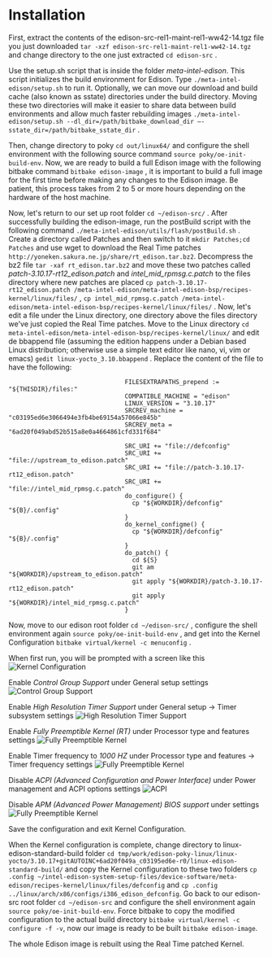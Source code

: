 # Installation

First, extract the contents of the edison-src-rel1-maint-rel1-ww42-14.tgz file you just downloaded ```tar -xzf edison-src-rel1-maint-rel1-ww42-14.tgz``` and change directory to the one just extracted ```cd edison-src``` .

Use the setup.sh script that is inside the folder *meta-intel-edison*. This script initializes the build environment for Edison. Type ```./meta-intel-edison/setup.sh``` to run it. Optionally, we can move our download and build cache (also known as sstate) directories under the build directory. Moving these two directories will make it easier to share data between build environments and allow much faster rebuilding images ```./meta-intel-edison/setup.sh --dl_dir=/path/bitbake_download_dir –-
sstate_dir=/path/bitbake_sstate_dir```  .


Then, change directory to poky ```cd out/linux64/``` and configure the shell environment with the following source command ```source poky/oe-init-build-env```. Now, we are ready to build a full Edison image with the following bitbake command  ```bitbake edison-image```   , it is important to build a full image for the first time before making any changes to the Edison image. Be patient, this process takes from 2 to 5 or more hours depending on the hardware of the host machine.


Now, let's return to our set up root folder ```cd ~/edison-src/```  . After successfully building the edison-image, run the postBuild script with the following command ```./meta-intel-edison/utils/flash/postBuild.sh``` . Create a directory called Patches and then switch to it ```mkdir Patches;cd Patches``` and use wget to download the Real Time patches ```http://yoneken.sakura.ne.jp/share/rt_edison.tar.bz2```. Decompress the bz2 file ```tar -xaf rt_edison.tar.bz2``` and move these two patches called *patch-3.10.17-rt12_edison.patch* and *intel_mid_rpmsg.c.patch* to the files directory where new patches are placed ```cp patch-3.10.17-rt12_edison.patch /meta-intel-edison/meta-intel-edison-bsp/recipes-kernel/linux/files/```  , ```cp intel_mid_rpmsg.c.patch /meta-intel-edison/meta-intel-edison-bsp/recipes-kernel/linux/files/```  . Now, let's edit a file under the Linux directory, one directory above the files directory we've just copied the Real Time patches. Move to the Linux directory ```cd meta-intel-edison/meta-intel-edison-bsp/recipes-kernel/linux/``` and edit de bbappend file (assuming the edition happens under a Debian based Linux distribution; otherwise use a simple text editor like nano, vi, vim or emacs) ```gedit linux-yocto_3.10.bbappend``` . Replace the content of the file to have the following:

                                    FILESEXTRAPATHS_prepend := "${THISDIR}/files:"  
                                    COMPATIBLE_MACHINE = "edison"  
                                    LINUX_VERSION = "3.10.17"  
                                    SRCREV_machine = "c03195ed6e3066494e3fb4be69154a57066e845b"  
                                    SRCREV_meta = "6ad20f049abd52b515a8e0a4664861cfd331f684"  
                                      
                                    SRC_URI += "file://defconfig"  
                                    SRC_URI += "file://upstream_to_edison.patch"  
                                    SRC_URI += "file://patch-3.10.17-rt12_edison.patch"  
                                    SRC_URI += "file://intel_mid_rpmsg.c.patch"  
                                    do_configure() {  
                                      cp "${WORKDIR}/defconfig" "${B}/.config"  
                                    }  
                                    do_kernel_configme() {  
                                      cp "${WORKDIR}/defconfig" "${B}/.config"  
                                    }  
                                    do_patch() {  
                                      cd ${S}  
                                      git am "${WORKDIR}/upstream_to_edison.patch"  
                                      git apply "${WORKDIR}/patch-3.10.17-rt12_edison.patch"  
                                      git apply "${WORKDIR}/intel_mid_rpmsg.c.patch"  
                                    }
                                    

Now, move to our edison root folder ```cd ~/edison-src/``` , configure the shell environment again ```source poky/oe-init-build-env``` , and get into the Kernel Configuration ```bitbake virtual/kernel -c menuconfig``` .


When first run, you will be prompted with a screen like this ![Kernel Configuration](menuconfig1.png)

Enable *Control Group Support* under General setup settings ![Control Group Support](menuconfig2.png) 

Enable *High Resolution Timer Support* under General setup -> Timer subsystem settings ![High Resolution Timer Support](menuconfig3.png)

Enable *Fully Preemptible Kernel (RT)* under Processor type and features settings ![Fully Preemptible Kernel](menuconfig4.png)

Enable Timer frequency to *1000 HZ* under Processor type and features -> Timer frequency settings ![Fully Preemptible Kernel](menuconfig5.png)

Disable *ACPI (Advanced Configuration and Power Interface)* under Power management and ACPI options settings ![ACPI](menuconfig6.png)

Disable *APM (Advanced Power Management) BIOS support* under  settings ![Fully Preemptible Kernel](menuconfig7.png)



Save the configuration and exit Kernel Configuration.

When the Kernel configuration is complete, change directory to linux-edison-standard-build folder ```cd tmp/work/edison-poky-linux/linux-yocto/3.10.17+gitAUTOINC+6ad20f049a_c03195ed6e-r0/linux-edison-standard-build/``` and copy the Kernel configuration to these two folders ```cp .config ~/intel-edison-system-setup-files/device-software/meta-edison/recipes-kernel/linux/files/defconfig``` and ```cp .config ../linux/arch/x86/configs/i386_edison_defconfig```. Go back to our edison-src root folder ```cd ~/edison-src``` and configure the shell environment again ```source poky/oe-init-build-env```. Force bitbake to copy the modified configuration to the actual build directory ```bitbake virtual/kernel -c configure -f -v```, now our image is ready to be built ```bitbake edison-image```.


The whole Edison image is rebuilt using the Real Time patched Kernel.
